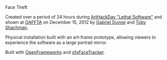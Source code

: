 Face Theft

Created over a period of 24 hours during [ArtHackDay "Lethal Software"](http://arthackday.net/gaffta/) and shown at 
[GAFFTA](http://gaffta.org) on December 15, 2012 by [Gabriel Dunne](https://github.com/quilime) and [Toby Shachman](https://github.com/electronicwhisper).

Physical installation built with an art-frame prototype, allowing viewers to experience the software as a large portrait 
mirror.

Built with [OpenFrameworks](https://github.com/openframeworks/openFrameworks) and [ofxFaceTracker](https://github.com/kylemcdonald/ofxFaceTracker).
